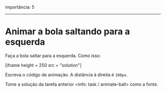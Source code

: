importância: 5

---

# Animar a bola saltando para a esquerda

Faça a bola saltar para a esquerda. Como isso:

[iframe height = 250 src = "solution"]

Escreva o código de animação. A distância à direita é `100px`.

Tome a solução da tarefa anterior <info: task / animate-ball> como a fonte.
